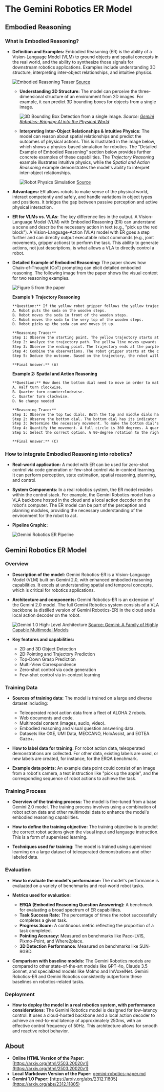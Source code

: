 # The Gemini Robotics ER Model

## Embodied Reasoning

### What is Embodied Reasoning?

- **Definition and Examples:** Embodied Reasoning (ER) is the ability of a Vision-Language Model (VLM) to ground objects and spatial concepts in the real world, and the ability to synthesize those signals for downstream robotics applications. Examples include understanding 3D structure, interpreting inter-object relationships, and intuitive physics.

  ![Embodied Reasoning Teaser](./figures/embodied-reasoning-teaser.jpg)
  [Source](https://ai4ce.github.io/SeeDo/)

  - **Understanding 3D Structure:** The model can perceive the three-dimensional structure of an environment from 2D images. For example, it can predict 3D bounding boxes for objects from a single image.

    ![3D Bounding Box Detection from a single image.](../source-paper/images/x10.png)
    *Source: [Gemini Robotics: Bringing AI into the Physical World](https://arxiv.org/html/2503.20020v1)*

  - **Interpreting Inter-Object Relationships & Intuitive Physics:** The model can reason about spatial relationships and predict the outcomes of physical actions. This is illustrated in the image below, which shows a physics-based simulation for robotics. The "Detailed Example of Embodied Reasoning" section below provides further concrete examples of these capabilities. The *Trajectory Reasoning* example illustrates intuitive physics, while the *Spatial and Action Reasoning* example demonstrates the model's ability to interpret inter-object relationships.

    ![Robot Physics Simulation](./figures/robot-physics-sim.png)
    [Source](https://developer.nvidia.com/blog/announcing-newton-an-open-source-physics-engine-for-robotics-simulation/)

- **Advantages:** ER allows robots to make sense of the physical world, interact competently and safely, and handle variations in object types and positions. It bridges the gap between passive perception and active physical interaction.

- **ER for VLMs vs. VLAs:** The key difference lies in the output. A Vision-Language Model (VLM) with Embodied Reasoning (ER) can understand a scene and describe the necessary action in text (e.g., "pick up the red block"). A Vision-Language-Action (VLA) model with ER goes a step further and can directly output executable robot commands (e.g., joint movements, gripper actions) to perform the task. This ability to generate actions, not just descriptions, is what allows a VLA to directly control a robot.

- **Detailed Example of Embodied Reasoning:** The paper shows how Chain-of-Thought (CoT) prompting can elicit detailed embodied reasoning. The following image from the paper shows the visual context for two reasoning examples.

  ![Figure 5 from the paper](../source-paper/images/x5.png)

  **Example 1: Trajectory Reasoning**
  ```markdown
  **Question:** If the yellow robot gripper follows the yellow trajectory, what will happen?
  A. Robot puts the soda on the wooden steps.
  B. Robot moves the soda in front of the wooden steps.
  C. Robot moves the soda to the very top of the wooden steps.
  D. Robot picks up the soda can and moves it up.

  **Reasoning Trace:**
  Step 1: Observe the starting point. The yellow trajectory starts at the green circle, which is around the soda can. This indicates the robot gripper is initially positioned to interact with the can.
  Step 2: Analyze the trajectory path. The yellow line moves upwards from the can, indicating a lifting motion. Then, it curves towards the wooden steps.
  Step 3: Observe the ending point. The trajectory ends at the purple circle, which is located on the first step of the wooden structure.
  Step 4: Combine the observations. The robot gripper starts at the can, moves upwards (picking up the can), and then moves towards the wooden steps, ending on the first step.
  Step 5: Deduce the outcome. Based on the trajectory, the robot will pick up the soda can and place it on the first step of the wooden structure.

  **Final Answer:** (A)
  ```

  **Example 2: Spatial and Action Reasoning**
  ```markdown
  **Question:** How does the bottom dial need to move in order to match the top two dials?
  A. Half turn clockwise.
  B. Quarter turn counterclockwise.
  C. Quarter turn clockwise.
  D. No change needed

  **Reasoning Trace:**
  Step 1: Observe the top two dials. Both the top and middle dials have their indicator lines pointing straight up.
  Step 2: Observe the bottom dial. The bottom dial has its indicator line pointing to the left.
  Step 3: Determine the necessary movement. To make the bottom dial's indicator line point straight up like the other two, it needs to be rotated to the right.
  Step 4: Quantify the movement. A full circle is 360 degrees. A quarter turn is 360/4 = 90 degrees. The bottom dial needs to move 90 degrees to the right.
  Step 5: Select the correct option. A 90-degree rotation to the right is a quarter turn clockwise.

  **Final Answer:** (C)
  ```

### How to integrate Embodied Reasoning into robotics?

- **Real-world application:** A model with ER can be used for zero-shot control via code generation or few-shot control via in-context learning. It can perform perception, state estimation, spatial reasoning, planning, and control.

- **System Components:** In a real robotics system, the ER model resides within the control stack. For example, the Gemini Robotics model has a VLA backbone hosted in the cloud and a local action decoder on the robot's computer. The ER model can be part of the perception and planning modules, providing the necessary understanding of the environment for the robot to act.

- **Pipeline Graphic:**

  ![Gemini Robotics ER Pipeline](./figures/gemini-robotics-er.svg)

## Gemini Robotics ER Model

### Overview

- **Description of the model:** Gemini Robotics-ER is a Vision-Language Model (VLM) built on Gemini 2.0, with enhanced embodied reasoning capabilities. It excels at understanding spatial and temporal concepts, which is critical for robotics applications.

- **Architecture and components:** Gemini Robotics-ER is an extension of the Gemini 2.0 model. The full Gemini Robotics system consists of a VLA backbone (a distilled version of Gemini Robotics-ER) in the cloud and a local action decoder on the robot.

  ![Gemini 1.0 High-Level Architecture](./figures/tech_fig_architecture.png)
  [Source: Gemini: A Family of Highly Capable Multimodal Models](https://arxiv.org/abs/2312.11805)

- **Key features and capabilities:**
  - 2D and 3D Object Detection
  - 2D Pointing and Trajectory Prediction
  - Top-Down Grasp Prediction
  - Multi-View Correspondence
  - Zero-shot control via code generation
  - Few-shot control via in-context learning

### Training Data

- **Sources of training data:** The model is trained on a large and diverse dataset including:
  - Teleoperated robot action data from a fleet of ALOHA 2 robots.
  - Web documents and code.
  - Multimodal content (images, audio, video).
  - Embodied reasoning and visual question answering data.
  - Datasets like OXE, UMI Data, MECCANO, HoloAssist, and EGTEA Gaze+.

- **How to label data for training:** For robot action data, teleoperated demonstrations are collected. For other data, existing labels are used, or new labels are created, for instance, for the ERQA benchmark.

- **Example data points:** An example data point could consist of an image from a robot's camera, a text instruction like "pick up the apple", and the corresponding sequence of robot actions to achieve the task.

### Training Process

- **Overview of the training process:** The model is fine-tuned from a base Gemini 2.0 model. The training process involves using a combination of robot action data and other multimodal data to enhance the model's embodied reasoning capabilities.

- **How to define the training objective:** The training objective is to predict the correct robot actions given the visual input and language instruction. This is a form of supervised learning.

- **Techniques used for training:** The model is trained using supervised learning on a large dataset of teleoperated demonstrations and other labeled data.

### Evaluation

- **How to evaluate the model's performance:** The model's performance is evaluated on a variety of benchmarks and real-world robot tasks.
- **Metrics used for evaluation:**
  - **ERQA (Embodied Reasoning Question Answering):** A benchmark for evaluating a broad spectrum of ER capabilities.
  - **Task Success Rate:** The percentage of times the robot successfully completes a given task.
  - **Progress Score:** A continuous metric reflecting the proportion of a task completed.
  - **Pointing Accuracy:** Measured on benchmarks like Paco-LVIS, Pixmo-Point, and Where2place.
  - **3D Detection Performance:** Measured on benchmarks like SUN-RGBD.

- **Comparison with baseline models:** The Gemini Robotics models are compared to other state-of-the-art models like GPT-4o, Claude 3.5 Sonnet, and specialized models like Molmo and ImVoxelNet. Gemini Robotics-ER and Gemini Robotics consistently outperform these baselines on robotics-related tasks.

### Deployment

- **How to deploy the model in a real robotics system, with performance considerations:** The Gemini Robotics model is designed for low-latency control. It uses a cloud-hosted backbone and a local action decoder to achieve an end-to-end latency of approximately 250ms, with an effective control frequency of 50Hz. This architecture allows for smooth and reactive robot behavior.

## About

- **Online HTML Version of the Paper:** [https://arxiv.org/html/2503.20020v1](https://arxiv.org/html/2503.20020v1)
- **Local Markdown Version of the Paper:** [gemini-robotics-paper.md](../source-paper/gemini-robotics-paper.md)
- **Gemini 1.0 Paper:** [https://arxiv.org/abs/2312.11805](https://arxiv.org/abs/2312.11805)
